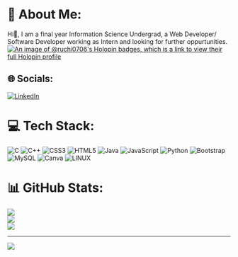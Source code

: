 # 💫 About Me:
Hi👋, I am a final year Information Science Undergrad, a Web Developer/ Software Developer working as Intern and looking for further oppurtunities. 
[![An image of @ruchi0706's Holopin badges, which is a link to view their full Holopin profile](https://holopin.me/ruchi0706)](https://holopin.io/@ruchi0706)

## 🌐 Socials:
[![LinkedIn](https://img.shields.io/badge/LinkedIn-%230077B5.svg?logo=linkedin&logoColor=white)](https://linkedin.com/in/ruchi1706) 

# 💻 Tech Stack:
![C](https://img.shields.io/badge/c-%2300599C.svg?style=plastic&logo=c&logoColor=white) ![C++](https://img.shields.io/badge/c++-%2300599C.svg?style=plastic&logo=c%2B%2B&logoColor=white) ![CSS3](https://img.shields.io/badge/css3-%231572B6.svg?style=plastic&logo=css3&logoColor=white) ![HTML5](https://img.shields.io/badge/html5-%23E34F26.svg?style=plastic&logo=html5&logoColor=white) ![Java](https://img.shields.io/badge/java-%23ED8B00.svg?style=plastic&logo=java&logoColor=white) ![JavaScript](https://img.shields.io/badge/javascript-%23323330.svg?style=plastic&logo=javascript&logoColor=%23F7DF1E) ![Python](https://img.shields.io/badge/python-3670A0?style=plastic&logo=python&logoColor=ffdd54) ![Bootstrap](https://img.shields.io/badge/bootstrap-%23563D7C.svg?style=plastic&logo=bootstrap&logoColor=white) ![MySQL](https://img.shields.io/badge/mysql-%2300f.svg?style=plastic&logo=mysql&logoColor=white) ![Canva](https://img.shields.io/badge/Canva-%2300C4CC.svg?style=plastic&logo=Canva&logoColor=white) ![LINUX](https://img.shields.io/badge/Linux-FCC624?style=plastic&logo=linux&logoColor=black)
# 📊 GitHub Stats:
![](https://github-readme-stats.vercel.app/api?username=Ruchi0706&theme=dracula&hide_border=false&include_all_commits=false&count_private=false)<br/>
![](https://github-readme-streak-stats.herokuapp.com/?user=Ruchi0706&theme=dracula&hide_border=false)<br/>
![](https://github-readme-stats.vercel.app/api/top-langs/?username=Ruchi0706&theme=dracula&hide_border=false&include_all_commits=false&count_private=false&layout=compact)

---
[![](https://visitcount.itsvg.in/api?id=Ruchi0706&icon=0&color=0)](https://visitcount.itsvg.in)

<!-- Proudly created with GPRM ( https://gprm.itsvg.in ) -->
